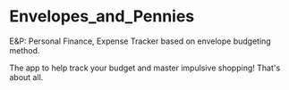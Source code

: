# Envelopes_and_Pennies
E&amp;P: Personal Finance, Expense Tracker based on envelope budgeting method.


The app to help track your budget and master impulsive shopping! That's about all. 
